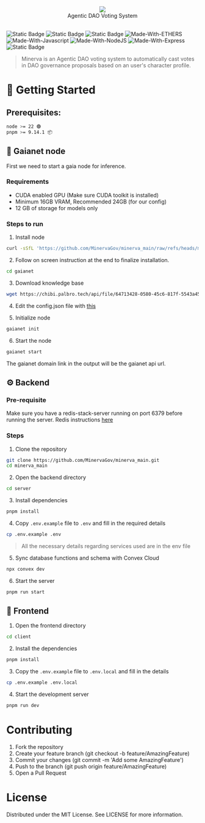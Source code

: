 <div align="center">
    <img src="https://files.catbox.moe/84rr7h.png">
</div>

<div align="center">
  Agentic DAO Voting System
</div><br>

![Static Badge](https://img.shields.io/badge/Powered%20By-Gaia-white?style=for-the-badge&labelColor=gray&color=black)
![Static Badge](https://img.shields.io/badge/Tooling%20By-CDP%20Agent%20Kit-white?style=for-the-badge&labelColor=gray&color=blue)
![Static Badge](https://img.shields.io/badge/Wallet%20By-Privy-black?style=for-the-badge&color=%239093d3)
![Made-With-ETHERS](https://img.shields.io/badge/MADE%20WITH-Ethers-000000.svg?colorA=222222&style=for-the-badge&logoWidth=14&logo=ethereum)
![Made-With-Javascript](https://img.shields.io/badge/MADE%20WITH-Javascript-ffd000.svg?colorA=222222&style=for-the-badge&logoWidth=14&logo=javascript)
![Made-With-NodeJS](https://img.shields.io/badge/MADE%20WITH-NodeJS-32a852.svg?colorA=222222&style=for-the-badge&logoWidth=14&logo=nodejs)
![Made-With-Express](https://img.shields.io/badge/MADE%20WITH-Express-000000.svg?colorA=222222&style=for-the-badge&logoWidth=14&logo=express)
![Static Badge](https://img.shields.io/badge/Built%20With-pnpm-ffd000?style=for-the-badge&logo=pnpm&logoColor=%23F69220&color=%23F69220)

> Minerva is an Agentic DAO voting system to automatically cast votes in DAO governance proposals based on an user's character profile.


# 🚀 Getting Started

## Prerequisites:

```bash
node >= 22 🟢
pnpm >= 9.14.1 📦
```

## 🤖 Gaianet node
First we need to start a gaia node for inference.
### Requirements
- CUDA enabled GPU (Make sure CUDA toolkit is installed)
- Minimum 16GB VRAM, Recommended 24GB (for our config)
- 12 GB of storage for models only
### Steps to run
1. Install node
```bash
curl -sSfL 'https://github.com/MinervaGov/minerva_main/raw/refs/heads/main/gaia/install.sh' | bash
```
2. Follow on screen instruction at the end to finalize installation.
```bash
cd gaianet
```
3. Download knowledge base
```bash
wget https://chibi.palbro.tech/api/file/64713428-0580-45c6-817f-5543a455a5cb/download -O comb.tar.gz
```
4. Edit the config.json file with [this](https://github.com/MinervaGov/minerva_main/blob/main/gaia/config.json)

5. Initialize node
```bash
gaianet init
```
6. Start the node
```bash
gaianet start
```
The gaianet domain link in the output will be the gaianet api url.

## ⚙️ Backend
### Pre-requisite
Make sure you have a redis-stack-server running on port 6379 before running the server.
Redis instructions [here](https://redis.io/docs/latest/operate/oss_and_stack/install/install-redis/)

### Steps
1. Clone the repository
```bash
git clone https://github.com/MinervaGov/minerva_main.git
cd minerva_main
```
2. Open the backend directory
```bash
cd server
```
3. Install dependencies
```bash
pnpm install
```
4. Copy `.env.example` file to `.env` and fill in the required details
```bash
cp .env.example .env
```
> All the necessary details regarding services used are in the env file

5. Sync database functions and schema with Convex Cloud
```bash
npx convex dev
```
6. Start the server
```bash
pnpm run start
```

## 🎨 Frontend
1. Open the frontend directory
```bash
cd client
```
2. Install the dependencies
```bash
pnpm install
```
3. Copy the `.env.example` file to `.env.local` and fill in the details
```bash
cp .env.example .env.local
```
4. Start the development server
```bash
pnpm run dev
```

# Contributing

1. Fork the repository
2. Create your feature branch (git checkout -b feature/AmazingFeature)
3. Commit your changes (git commit -m 'Add some AmazingFeature')
4. Push to the branch (git push origin feature/AmazingFeature)
5. Open a Pull Request

# License

Distributed under the MIT License. See LICENSE for more information.
